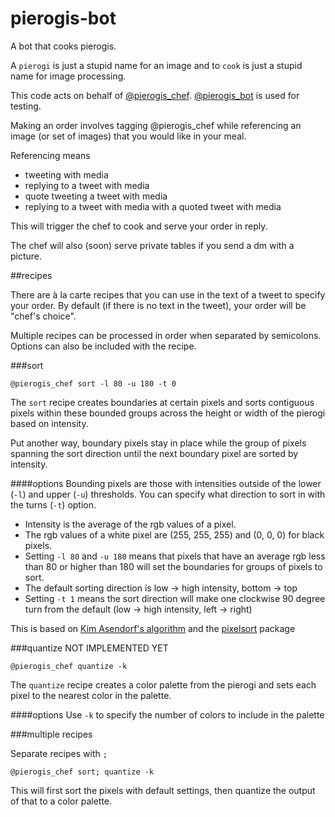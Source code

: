 # pierogis-bot

A bot that cooks pierogis.

A `pierogi` is just a stupid name for an image and to `cook` is just a stupid name for image processing.

This code acts on behalf of [@pierogis_chef](https://twitter.com/pierogis_chef). 
[@pierogis_bot](https://twitter.com/pierogis_bot) is used for testing.

Making an order involves tagging @pierogis_chef while referencing an image (or set of images) that you would like in your meal.

Referencing means
- tweeting with media
- replying to a tweet with media 
- quote tweeting a tweet with media 
- replying to a tweet with media with a quoted tweet with media

This will trigger the chef to cook and serve your order in reply.

The chef will also (soon) serve private tables if you send a dm with a picture.

##recipes

There are à la carte recipes that you can use in the text of a tweet to specify your order.
By default (if there is no text in the tweet), your order will be "chef's choice".

Multiple recipes can be processed in order when separated by semicolons. Options can also be included with the recipe.

###sort
```
@pierogis_chef sort -l 80 -u 180 -t 0
```
The `sort` recipe creates boundaries at certain pixels and sorts contiguous pixels within these bounded groups across the height or width of the pierogi based on intensity.

Put another way, boundary pixels stay in place while the group of pixels spanning the sort direction until the next boundary pixel are sorted by intensity.

####options
Bounding pixels are those with intensities outside of the lower (`-l`) and upper (`-u`) thresholds.
You can specify what direction to sort in with the turns (`-t`) option.

- Intensity is the average of the rgb values of a pixel.
- The rgb values of a white pixel are (255, 255, 255) and (0, 0, 0) for black pixels.
- Setting `-l 80` and `-u 180` means that pixels that have an average rgb less than 80 or higher than 180 will set the boundaries for groups of pixels to sort.
- The default sorting direction is low -> high intensity, bottom -> top
- Setting `-t 1` means the sort direction will make one clockwise 90 degree turn from the default (low -> high intensity, left -> right)

This is based on [Kim Asendorf's algorithm](https://github.com/kimasendorf/ASDFPixelSort) and the [pixelsort](https://github.com/satyarth/pixelsort) package

###quantize
NOT IMPLEMENTED YET
```
@pierogis_chef quantize -k
```
The `quantize` recipe creates a color palette from the pierogi and sets each pixel to the nearest color in the palette.

####options
Use `-k` to specify the number of colors to include in the palette

###multiple recipes

Separate recipes with `;`

```
@pierogis_chef sort; quantize -k
```
This will first sort the pixels with default settings, then quantize the output of that to a color palette.